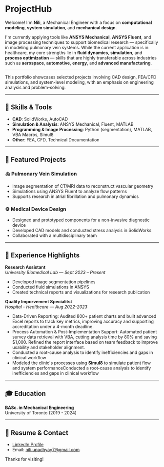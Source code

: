# ProjectHub
Welcome! I'm **Nili**, a Mechanical Engineer with a focus on **computational modeling**, **system simulation**, and **mechanical design**.

I'm currently applying tools like **ANSYS Mechanical**, **ANSYS Fluent**, and image processing techniques to support biomedical research — specifically in modeling pulmonary vein systems. While the current application is in healthcare, my core strengths lie in **fluid dynamics**, **simulation**, and **process optimization** — skills that are highly transferable across industries such as **aerospace**, **automotive**, **energy**, and **advanced manufacturing**.

---

This portfolio showcases selected projects involving CAD design, FEA/CFD simulations, and system-level modeling, with an emphasis on engineering analysis and problem-solving.


---

## 🔧 Skills & Tools
- **CAD**: SolidWorks, AutoCAD
- **Simulation & Analysis**: ANSYS Mechanical, Fluent, MATLAB
- **Programming & Image Processing**: Python (segmentation), MATLAB, VBA Macros, Simul8
- **Other**: FEA, CFD, Technical Documentation

---

## 📁 Featured Projects
### 🫁 Pulmonary Vein Simulation
- Image segmentation of CT/MRI data to reconstruct vascular geometry  
- Simulations using ANSYS Fluent to analyze flow patterns  
- Supports research in atrial fibrillation and pulmonary dynamics

### ⚙️ Medical Device Design
- Designed and prototyped components for a non-invasive diagnostic device  
- Developed CAD models and conducted stress analysis in SolidWorks  
- Collaborated with a multidisciplinary team

---

## 🧠 Experience Highlights
**Research Assistant**  
*University Biomedical Lab* — *Sept 2023 – Present*  
- Developed image segmentation pipelines  
- Conducted fluid simulations in ANSYS  
- Created technical reports and visualizations for research publication

**Quality Imporvement Specialitst**  
*Hospital - Healthcare* — *Aug 2022-2023*  
- Data-Driven Reporting: Audited 800+ patient charts and built advanced Excel reports to track key metrics, improving accuracy and supporting accreditation under a 4-month deadline.
- Process Automation & Post-Implementation Support: Automated patient survey data retrieval with VBA, cutting analysis time by 80% and saving $1,000. Refined the report interface based on team feedback to improve usability and stakeholder alignment.
- Conducted a root-cause analysis to identify inefficiencies and gaps in clinical workflow
- Modeled the clinic's processes using **Simul8** to simulate patient flow and system performanceConducted a root-cause analysis to identify inefficiencies and gaps in clinical workflow



---

## 🎓 Education
**BASc. in Mechanical Engineering**  
University of Toronto (2019 - 2024)

---

## 📄 Resume & Contact
- [LinkedIn Profile](https://www.linkedin.com/in/nili-u-9275371a1/)
- Email: nili.upadhyay7@gmail.com

Thanks for visiting!
